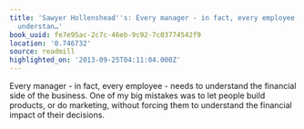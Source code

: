 ```yaml
---
title: 'Sawyer Hollenshead''s: Every manager - in fact, every employee - needs to
  understan…'
book_uuid: fe7e95ac-2c7c-46eb-9c92-7c03774542f9
location: '0.746732'
source: readmill
highlighted_on: '2013-09-25T04:11:04.000Z'
---
```


Every manager - in fact, every employee - needs to understand the financial side of the business. One of my big mistakes was to let people build products, or do marketing, without forcing them to understand the financial impact of their decisions.